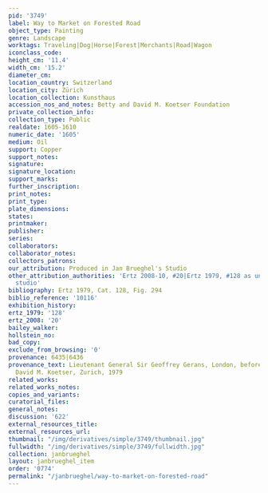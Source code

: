 ```yaml
---
pid: '3749'
label: Way to Market on Forested Road
object_type: Painting
genre: Landscape
worktags: Traveling|Dog|Horse|Forest|Merchants|Road|Wagon
iconclass_code:
height_cm: '11.4'
width_cm: '15.2'
diameter_cm:
location_country: Switzerland
location_city: Zürich
location_collection: Kunsthaus
accession_nos_and_notes: Betty and David M. Koetser Foundation
private_collection_info:
collection_type: Public
realdate: 1605-1610
numeric_date: '1605'
medium: Oil
support: Copper
support_notes:
signature:
signature_location:
support_marks:
further_inscription:
print_notes:
print_type:
plate_dimensions:
states:
printmaker:
publisher:
series:
collaborators:
collaborator_notes:
collectors_patrons:
our_attribution: Produced in Jan Brueghel's Studio
other_attribution_authorities: 'Ertz 2008-10, #20|Ertz 1979, #128 as uncertain, possibly
  studio'
bibliography: Ertz 1979, Cat. 128, Fig. 294
biblio_reference: '10116'
exhibition_history:
ertz_1979: '128'
ertz_2008: '20'
bailey_walker:
hollstein_no:
bad_copy:
exclude_from_browsing: '0'
provenance: 6435|6436
provenance_text: Lieutenant General Sir Geoffrey Gerans, London, before 1979|Gallery
  David M. Koetser, Zurich, 1979
related_works:
related_works_notes:
copies_and_variants:
curatorial_files:
general_notes:
discussion: '622'
external_resources_title:
external_resources_url:
thumbnail: "/img/derivatives/simple/3749/thumbnail.jpg"
fullwidth: "/img/derivatives/simple/3749/fullwidth.jpg"
collection: janbrueghel
layout: janbrueghel_item
order: '0774'
permalink: "/janbrueghel/way-to-market-on-forested-road"
---
```

